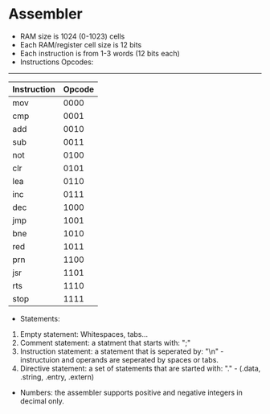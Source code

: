 # Assembler
- RAM size is 1024 (0-1023) cells
- Each RAM/register cell size is 12 bits
- Each instruction is from 1-3 words (12 bits each)
- Instructions Opcodes:
 ___________________________
| Instruction   |   Opcode  |
| ------------  |   ------  |                        
|   mov         |     0000  |
|   cmp         |     0001  |
|   add         |     0010  |
|   sub         |     0011  |
|   not         |     0100  |
|   clr         |     0101  |
|   lea         |     0110  |
|   inc         |     0111  |
|   dec         |     1000  |
|   jmp         |     1001  |
|   bne         |     1010  |
|   red         |     1011  |
|   prn         |     1100  |
|   jsr         |     1101  |
|   rts         |     1110  |
|   stop        |     1111  |



- Statements: 
1. Empty statement: Whitespaces, tabs...
2. Comment statement: a statment that starts with: ";"
3. Instruction statement: a statement that is seperated by: "\n" - instructuion and operands are seperated by spaces or tabs.
4. Directive statement: a set of statements that are started with: "." - (.data, .string, .entry, .extern)

- Numbers: the assembler supports positive and negative integers in decimal only.


